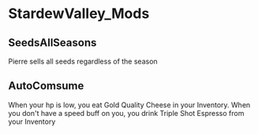 # StardewValley_Mods

## SeedsAllSeasons
Pierre sells all seeds regardless of the season

## AutoComsume
When your hp is low, you eat Gold Quality Cheese in your Inventory. 
When you don't have a speed buff on you, you drink Triple Shot Espresso from your Inventory
